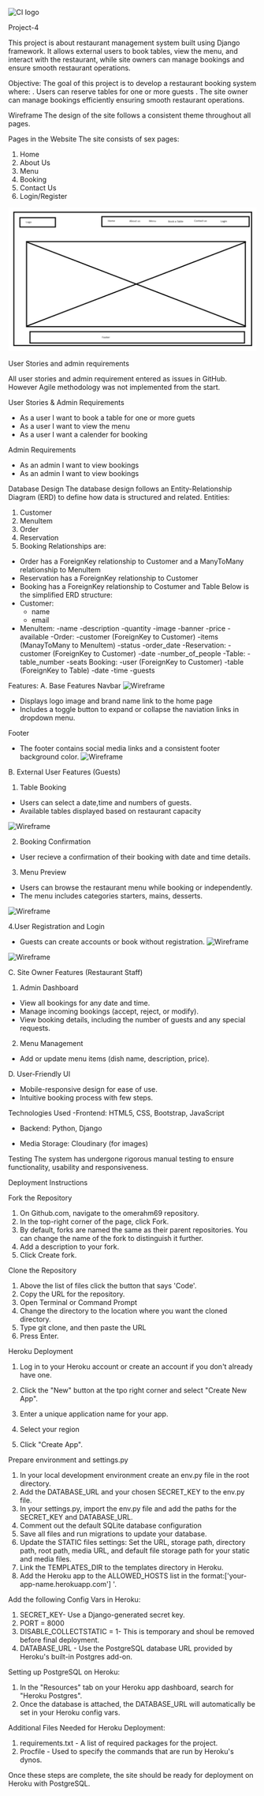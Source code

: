 ![CI logo](https://codeinstitute.s3.amazonaws.com/fullstack/ci_logo_small.png)

Project-4

This project is about restaurant management system built using Django framework. It allows external users to book tables, view the menu, and interact with the restaurant, while site owners can manage bookings and ensure smooth restaurant operations.

Objective:
The goal of this project is to develop a restaurant booking system where:
. Users can reserve tables for one or more guests
. The site owner can manage bookings efficiently ensuring smooth restaurant operations.

Wireframe
 The design of the site follows a consistent theme throughout all pages.
 
 Pages in the Website
The site consists of sex pages:
1. Home
2. About Us
3. Menu
4. Booking
5. Contact Us
6. Login/Register

![Wireframe](https://github.com/omerahm69/project_4/blob/main/static/images/Wireframe.png)

User Stories and admin requirements

All user stories and admin requirement entered as issues in GitHub. However Agile methodology was not implemented from the start.

User Stories & Admin Requirements

- As a user I want to book a table for one or more guets
- As a user I want to view the menu
- As a user I want a calender for booking

Admin Requirements
- As an admin I want to view bookings
- As an admin I want to view bookings

Database Design
The database design follows an Entity-Relationship Diagram (ERD) to define how data is structured and related.
Entities:
1. Customer
2. MenuItem
3. Order
4. Reservation
5. Booking
Relationships are:
- Order has a ForeignKey relationship to Customer and a ManyToMany relationship to MenuItem
- Reservation has a ForeignKey relationship to Customer
- Booking has a ForeignKey relationship to Costumer and Table
Below is the simplified ERD structure:
- Customer:
  - name
  - email
- MenuItem:
    -name
    -description
    -quantity
    -image
    -banner
    -price
    -available
-Order:
    -customer (ForeignKey to Customer)
    -items (ManayToMany to MenuItem)
    -status
    -order_date
-Reservation:
    -customer (ForeignKey to Customer)
    -date
    -number_of_people
-Table:
    -table_number
    -seats
Booking:
    -user (ForeignKey to Customer)
    -table (ForeignKey to Table)
    -date
    -time
    -guests

Features:
A. Base Features
Navbar
![Wireframe](https://github.com/omerahm69/project_4/blob/main/static/images/Sk%C3%A4rmbild%202025-02-24%20165421_home.png)

- Displays logo image and brand name link to the home page
- Includes a toggle button to expand or collapse the naviation links in dropdown menu.

Footer
- The footer contains social media links and a consistent footer background color.
![Wireframe](https://github.com/omerahm69/project_4/blob/main/static/images/Sk%C3%A4rmbild%202025-02-24%20214216_footer.png)


B. External User Features (Guests)
1. Table Booking
- Users can select a date,time and numbers of guests.
- Available tables displayed based on restaurant capacity

![Wireframe](https://github.com/omerahm69/project_4/blob/main/static/images/Sk%C3%A4rmbild%202025-02-24%20165727_book_a_table.png)

2. Booking Confirmation
- User recieve a confirmation of their booking with date and time details.

3. Menu Preview
- Users can browse the restaurant menu while booking or independently.
- The menu includes categories starters, mains, desserts.

![Wireframe](https://github.com/omerahm69/project_4/blob/main/static/images/Sk%C3%A4rmbild%202025-02-24%20165643_our_menu.png)

4.User Registration and Login

- Guests can create accounts or book without registration.
![Wireframe](https://github.com/omerahm69/project_4/blob/main/static/images/Sk%C3%A4rmbild%202025-02-24%20165844_login.png)

![Wireframe](https://github.com/omerahm69/project_4/blob/main/static/images/Sk%C3%A4rmbild%202025-02-24%20195957_register.png)


C. Site Owner Features (Restaurant Staff)

1. Admin Dashboard
- View all bookings for any date and time.
- Manage incoming bookings (accept, reject, or modify).
- View booking details, including the number of guests and any special requests.

2. Menu Management

- Add or update menu items (dish name, description, price).

D. User-Friendly UI

- Mobile-responsive design for ease of use.
- Intuitive booking process with few steps.



Technologies Used
-Frontend: HTML5, CSS, Bootstrap, JavaScript

- Backend: Python, Django

- Media Storage: Cloudinary (for images)

Testing
The system has undergone rigorous manual testing to ensure functionality, usability and responsiveness.

Deployment Instructions

Fork the Repository
1. On Github.com, navigate to the omerahm69 repository.
2. In the top-right corner of the page, click Fork.
3. By default, forks are named the same as their parent repositories. You can change the name of the fork to distinguish it further.
4. Add a description to your fork.
5. Click Create fork.
 
Clone the Repository
1. Above the list of files click the button that says 'Code'.
2. Copy the URL for the repository.
3. Open Terminal or Command Prompt
4. Change the directory to the location where you want the cloned directory.
4. Type git clone, and then paste the URL
5. Press Enter.


Heroku Deployment

1. Log in to your Heroku  account or create an account if you don't already have one.
2. Click the "New" button at the tpo right corner and select "Create New App".
3. Enter a unique application name for your app.
4. Select your region

5. Click "Create App".

Prepare environment and settings.py
1. In your local development environment create an env.py file in the root directory.
2. Add the DATABASE_URL and your chosen SECRET_KEY to the env.py file.
3. In your settings.py, import the env.py file and add the paths for the SECRET_KEY and DATABASE_URL.
4. Comment out the default SQLite database configuration
5. Save all files and run migrations to update your database.
6. Update the STATIC files settings:
Set the URL, storage path, directory path, root path, media URL, and default file storage path for your static and media files.
7. Link the TEMPLATES_DIR to the templates directory in Heroku.
8. Add the Heroku app to the ALLOWED_HOSTS list in the format:['your-app-name.herokuapp.com'] '.

Add the following Config Vars in Heroku:
1. SECRET_KEY- Use a Django-generated secret key.
2. PORT = 8000
3. DISABLE_COLLECTSTATIC = 1- This is temporary and shoul be removed before final deployment.
4. DATABASE_URL - Use the PostgreSQL database URL provided by Heroku's built-in Postgres add-on.

Setting up PostgreSQL on Heroku:
1. In the "Resources" tab on your Heroku app dashboard, search for "Heroku Postgres".
2. Once the database is attached, the DATABASE_URL will automatically be set in your Heroku config vars.

Additional Files Needed for Heroku Deployment:

1. requirements.txt - A list of required packages for the project.
2. Procfile - Used to specify the commands that are run by Heroku's dynos.

Once these steps are complete, the site should be ready for deployment on Heroku with PostgreSQL.



